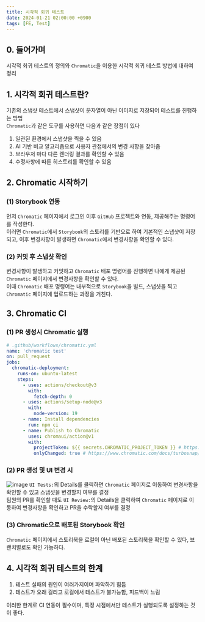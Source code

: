 ```yaml
---
title: 시각적 회귀 테스트
date: 2024-01-21 02:00:00 +0900
tags: [FE, Test]
---
```


## 0. 들어가며
시각적 회귀 테스트의 정의와 `Chromatic`을 이용한 시각적 회귀 테스트 방법에 대하여 정리

## 1. 시각적 회귀 테스트란?
기존의 스냅샷 테스트에서 스냅샷이 문자열이 아닌 이미지로 저장되어 테스트를 진행하는 방법  
`Chromatic`과 같은 도구를 사용하면 다음과 같은 장점이 있다  

1. 일관된 환경에서 스냅샷을 찍을 수 있음
2. AI 기반 비교 알고리즘으로 사용자 관점에서의 변경 사항을 찾아줌
3. 브라우저 마다 다른 렌더링 결과를 확인할 수 있음
4. 수정사항에 따른 히스토리를 확인할 수 있음


## 2. Chromatic 시작하기

### (1) Storybook 연동
먼저 `Chromatic` 페이지에서 로그인 이후 `GitHub` 프로젝트와 연동, 제공해주는 명령어를 작성한다.  
이러면 `Chromatic`에서 `Storybook`의 스토리를 기반으로 하여 기본적인 스냅샷이 저장되고, 이후 변경사항이 발생하면 `Chromatic`에서 변경사항을 확인할 수 있다.

### (2) 커밋 후 스냅샷 확인
변경사항이 발생하고 커밋하고 `Chromatic` 배포 명령어를 진행하면 나에게 제공된 `Chromatic` 페이지에서 변경사항을 확인할 수 있다.  
이때 `Chromatic` 배포 명령어는 내부적으로 `Storybook`을 빌드, 스냅샷을 찍고 `Chromatic` 페이지에 업로드하는 과정을 거친다.

## 3. Chromatic CI

### (1) PR 생성시 Chromatic 실행  
```yml
# .github/workflows/chromatic.yml
name: 'chromatic test'
on: pull_request
jobs:
  chromatic-deployment:
    runs-on: ubuntu-latest
    steps:
      - uses: actions/checkout@v3
        with:
          fetch-depth: 0
      - uses: actions/setup-node@v3
        with:
          node-version: 19
      - name: Install dependencies
        run: npm ci
      - name: Publish to Chromatic
        uses: chromaui/action@v1
        with:
          projectToken: ${{ secrets.CHROMATIC_PROJECT_TOKEN }} # https://www.chromatic.com/docs/github-actions/
          onlyChanged: true # https://www.chromatic.com/docs/turbosnap/#turbosnap
```

### (2) PR 생성 및 UI 변경 시
![image](https://github.com/Jeongseulho/Jeongseulho/assets/110578739/fa3b46d8-1477-408c-9fdf-93234e7438b2)
`UI Tests:`의 Details를 클릭하면 `Chromatic` 페이지로 이동하여 변경사항을 확인할 수 있고 스냅샷을 변경할지 여부를 결정  
팀원의 PR를 확인할 때도 `UI Review:`의 Details을 클릭하여 `Chromatic` 페이지로 이동하여 변경사항을 확인하고 PR을 수락할지 여부를 결정


### (3) Chromatic으로 배포된 Storybook 확인
`Chromatic` 페이지에서 스토리북을 로컬이 아닌 배포된 스토리북을 확인할 수 있다, 브랜치별로도 확인 가능하다.

## 4. 시각적 회귀 테스트의 한계
1. 테스트 실패의 원인이 여러가지이며 파악하기 힘듬
2. 테스트가 오래 걸리고 로컬에서 테스트가 불가능함, 피드백이 느림  

이러한 한계로 CI 연동이 필수이며, 특정 시점에서만 테스트가 실행되도록 설정하는 것이 좋다.
